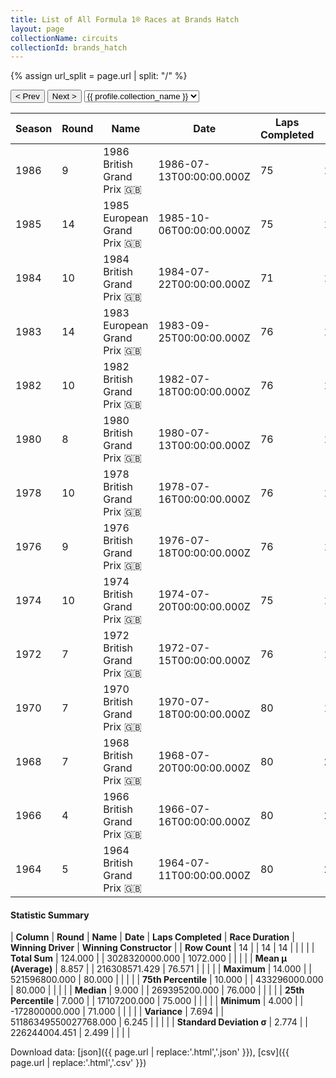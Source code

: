 ```yaml
---
title: List of All Formula 1® Races at Brands Hatch
layout: page
collectionName: circuits
collectionId: brands_hatch
---
```


{% assign url_split = page.url | split: "/" %}
<div id="collection-navigation">
<button onclick="selector.options[selector.selectedIndex-1].value && (window.location = selector.options[selector.selectedIndex-1].value);">&lt; Prev</button>
<button onclick="selector.options[selector.selectedIndex+1].value && (window.location = selector.options[selector.selectedIndex+1].value);">Next &gt;</button>
<select id="selector" onchange="this.options[this.selectedIndex].value && (window.location = this.options[this.selectedIndex].value);">
  {% for collectionId in site.data[page.collectionName].refs %}
    {% if collectionId == page.collectionId %}
      {% assign selected = "selected" %}
    {% else %}
      {% assign selected = "" %}
    {% endif %}
    {% assign profile = site.data[page.collectionName][collectionId].profile %}
    <option value="/f1/{{ page.collectionName }}/{{ collectionId }}/{{ url_split[4] }}" {{ selected }}>{{ profile.collection_name }}</option>
  {% endfor %}
</select>
</div>

| Season | Round | Name | Date | Laps Completed | Race Duration | Winning Driver | Winning Constructor |
|--|--|--|--|--|--|--|--|
| 1986 | 9 | 1986 British Grand Prix 🇬🇧 | 1986-07-13T00:00:00.000Z | 75 | 1:30:38.471 | [Nigel Mansell 🇬🇧](/f1/drivers/mansell) | Williams 🇬🇧 |
| 1985 | 14 | 1985 European Grand Prix 🇬🇧 | 1985-10-06T00:00:00.000Z | 75 | 1:32:58.109 | [Nigel Mansell 🇬🇧](/f1/drivers/mansell) | Williams 🇬🇧 |
| 1984 | 10 | 1984 British Grand Prix 🇬🇧 | 1984-07-22T00:00:00.000Z | 71 | 1:29:28.532 | [Niki Lauda 🇦🇹](/f1/drivers/lauda) | McLaren 🇬🇧 |
| 1983 | 14 | 1983 European Grand Prix 🇬🇧 | 1983-09-25T00:00:00.000Z | 76 | 1:36:45.865 | [Nelson Piquet 🇧🇷](/f1/drivers/piquet) | Brabham 🇬🇧 |
| 1982 | 10 | 1982 British Grand Prix 🇬🇧 | 1982-07-18T00:00:00.000Z | 76 | 1:35:33.812 | [Niki Lauda 🇦🇹](/f1/drivers/lauda) | McLaren 🇬🇧 |
| 1980 | 8 | 1980 British Grand Prix 🇬🇧 | 1980-07-13T00:00:00.000Z | 76 | 1:34:49.228 | [Alan Jones 🇦🇺](/f1/drivers/jones) | Williams 🇬🇧 |
| 1978 | 10 | 1978 British Grand Prix 🇬🇧 | 1978-07-16T00:00:00.000Z | 76 | 1:42:12.39 | [Carlos Reutemann 🇦🇷](/f1/drivers/reutemann) | Ferrari 🇮🇹 |
| 1976 | 9 | 1976 British Grand Prix 🇬🇧 | 1976-07-18T00:00:00.000Z | 76 | 1:44:19.66 | [Niki Lauda 🇦🇹](/f1/drivers/lauda) | Ferrari 🇮🇹 |
| 1974 | 10 | 1974 British Grand Prix 🇬🇧 | 1974-07-20T00:00:00.000Z | 75 | 1:43:02.2 | [Jody Scheckter 🇿🇦](/f1/drivers/scheckter) | Tyrrell 🇬🇧 |
| 1972 | 7 | 1972 British Grand Prix 🇬🇧 | 1972-07-15T00:00:00.000Z | 76 | 1:47:50.2 | [Emerson Fittipaldi 🇧🇷](/f1/drivers/emerson_fittipaldi) | Team Lotus 🇬🇧 |
| 1970 | 7 | 1970 British Grand Prix 🇬🇧 | 1970-07-18T00:00:00.000Z | 80 | 1:57:02.0 | [Jochen Rindt 🇦🇹](/f1/drivers/rindt) | Team Lotus 🇬🇧 |
| 1968 | 7 | 1968 British Grand Prix 🇬🇧 | 1968-07-20T00:00:00.000Z | 80 | 2:01:20.3 | [Jo Siffert 🇨🇭](/f1/drivers/siffert) | Lotus-Ford 🇬🇧 |
| 1966 | 4 | 1966 British Grand Prix 🇬🇧 | 1966-07-16T00:00:00.000Z | 80 | 2:13:13.4 | [Jack Brabham 🇦🇺](/f1/drivers/jack_brabham) | Brabham-Repco 🇬🇧 |
| 1964 | 5 | 1964 British Grand Prix 🇬🇧 | 1964-07-11T00:00:00.000Z | 80 | 2:15:07.0 | [Jim Clark 🇬🇧](/f1/drivers/clark) | Lotus-Climax 🇬🇧 |

#### Statistic Summary

| **Column** | **Round** | **Name** | **Date** | **Laps Completed** | **Race Duration** | **Winning Driver** | **Winning Constructor** |
| **Row Count** | 14 |  | 14 | 14 |  |  |  |
| **Total Sum** | 124.000 |  | 3028320000.000 | 1072.000 |  |  |  |
| **Mean μ (Average)** | 8.857 |  | 216308571.429 | 76.571 |  |  |  |
| **Maximum** | 14.000 |  | 521596800.000 | 80.000 |  |  |  |
| **75th Percentile** | 10.000 |  | 433296000.000 | 80.000 |  |  |  |
| **Median** | 9.000 |  | 269395200.000 | 76.000 |  |  |  |
| **25th Percentile** | 7.000 |  | 17107200.000 | 75.000 |  |  |  |
| **Minimum** | 4.000 |  | -172800000.000 | 71.000 |  |  |  |
| **Variance** | 7.694 |  | 51186349550027768.000 | 6.245 |  |  |  |
| **Standard Deviation σ** | 2.774 |  | 226244004.451 | 2.499 |  |  |  |

Download data: [json]({{ page.url | replace:'.html','.json' }}), [csv]({{ page.url | replace:'.html','.csv' }})

